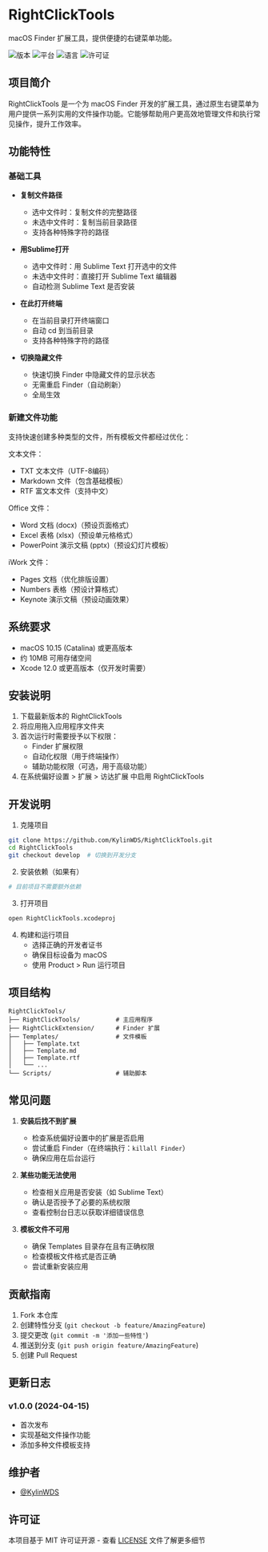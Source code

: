 # RightClickTools

macOS Finder 扩展工具，提供便捷的右键菜单功能。

![版本](https://img.shields.io/badge/版本-1.0.0-blue.svg)
![平台](https://img.shields.io/badge/平台-macOS-lightgrey.svg)
![语言](https://img.shields.io/badge/语言-Swift%205-orange.svg)
![许可证](https://img.shields.io/badge/许可证-MIT-green.svg)

## 项目简介
RightClickTools 是一个为 macOS Finder 开发的扩展工具，通过原生右键菜单为用户提供一系列实用的文件操作功能。它能够帮助用户更高效地管理文件和执行常见操作，提升工作效率。

## 功能特性

### 基础工具
- **复制文件路径**
  - 选中文件时：复制文件的完整路径
  - 未选中文件时：复制当前目录路径
  - 支持各种特殊字符的路径

- **用Sublime打开**
  - 选中文件时：用 Sublime Text 打开选中的文件
  - 未选中文件时：直接打开 Sublime Text 编辑器
  - 自动检测 Sublime Text 是否安装

- **在此打开终端**
  - 在当前目录打开终端窗口
  - 自动 cd 到当前目录
  - 支持各种特殊字符的路径

- **切换隐藏文件**
  - 快速切换 Finder 中隐藏文件的显示状态
  - 无需重启 Finder（自动刷新）
  - 全局生效

### 新建文件功能
支持快速创建多种类型的文件，所有模板文件都经过优化：

文本文件：
- TXT 文本文件（UTF-8编码）
- Markdown 文件（包含基础模板）
- RTF 富文本文件（支持中文）

Office 文件：
- Word 文档 (docx)（预设页面格式）
- Excel 表格 (xlsx)（预设单元格格式）
- PowerPoint 演示文稿 (pptx)（预设幻灯片模板）

iWork 文件：
- Pages 文档（优化排版设置）
- Numbers 表格（预设计算格式）
- Keynote 演示文稿（预设动画效果）

## 系统要求
- macOS 10.15 (Catalina) 或更高版本
- 约 10MB 可用存储空间
- Xcode 12.0 或更高版本（仅开发时需要）

## 安装说明
1. 下载最新版本的 RightClickTools
2. 将应用拖入应用程序文件夹
3. 首次运行时需要授予以下权限：
   - Finder 扩展权限
   - 自动化权限（用于终端操作）
   - 辅助功能权限（可选，用于高级功能）
4. 在系统偏好设置 > 扩展 > 访达扩展 中启用 RightClickTools

## 开发说明
1. 克隆项目
```bash
git clone https://github.com/KylinWDS/RightClickTools.git
cd RightClickTools
git checkout develop  # 切换到开发分支
```

2. 安装依赖（如果有）
```bash
# 目前项目不需要额外依赖
```

3. 打开项目
```bash
open RightClickTools.xcodeproj
```

4. 构建和运行项目
   - 选择正确的开发者证书
   - 确保目标设备为 macOS
   - 使用 Product > Run 运行项目

## 项目结构
```
RightClickTools/
├── RightClickTools/          # 主应用程序
├── RightClickExtension/      # Finder 扩展
├── Templates/                # 文件模板
│   ├── Template.txt
│   ├── Template.md
│   ├── Template.rtf
│   └── ...
└── Scripts/                  # 辅助脚本
```

## 常见问题
1. **安装后找不到扩展**
   - 检查系统偏好设置中的扩展是否启用
   - 尝试重启 Finder（在终端执行：`killall Finder`）
   - 确保应用在后台运行

2. **某些功能无法使用**
   - 检查相关应用是否安装（如 Sublime Text）
   - 确认是否授予了必要的系统权限
   - 查看控制台日志以获取详细错误信息

3. **模板文件不可用**
   - 确保 Templates 目录存在且有正确权限
   - 检查模板文件格式是否正确
   - 尝试重新安装应用

## 贡献指南
1. Fork 本仓库
2. 创建特性分支 (`git checkout -b feature/AmazingFeature`)
3. 提交更改 (`git commit -m '添加一些特性'`)
4. 推送到分支 (`git push origin feature/AmazingFeature`)
5. 创建 Pull Request

## 更新日志
### v1.0.0 (2024-04-15)
- 首次发布
- 实现基础文件操作功能
- 添加多种文件模板支持

## 维护者
- [@KylinWDS](https://github.com/KylinWDS)

## 许可证
本项目基于 MIT 许可证开源 - 查看 [LICENSE](LICENSE) 文件了解更多细节 